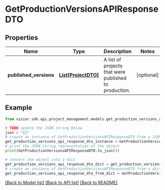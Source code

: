 # GetProductionVersionsAPIResponseDTO


## Properties

Name | Type | Description | Notes
------------ | ------------- | ------------- | -------------
**published_versions** | [**List[ProjectDTO]**](ProjectDTO.md) | A list of projects that were published to production. | [optional] 

## Example

```python
from visier.sdk.api.project_management.models.get_production_versions_api_response_dto import GetProductionVersionsAPIResponseDTO

# TODO update the JSON string below
json = "{}"
# create an instance of GetProductionVersionsAPIResponseDTO from a JSON string
get_production_versions_api_response_dto_instance = GetProductionVersionsAPIResponseDTO.from_json(json)
# print the JSON string representation of the object
print(GetProductionVersionsAPIResponseDTO.to_json())

# convert the object into a dict
get_production_versions_api_response_dto_dict = get_production_versions_api_response_dto_instance.to_dict()
# create an instance of GetProductionVersionsAPIResponseDTO from a dict
get_production_versions_api_response_dto_from_dict = GetProductionVersionsAPIResponseDTO.from_dict(get_production_versions_api_response_dto_dict)
```
[[Back to Model list]](../README.md#documentation-for-models) [[Back to API list]](../README.md#documentation-for-api-endpoints) [[Back to README]](../README.md)


